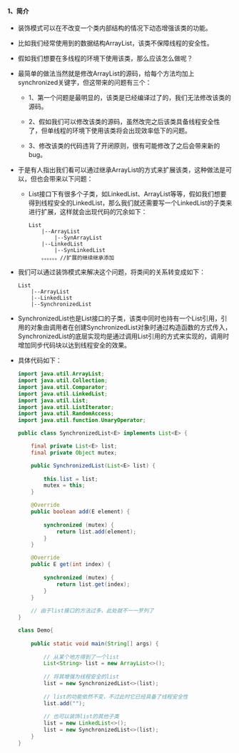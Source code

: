 #### 1、简介

- 装饰模式可以在不改变一个类内部结构的情况下动态增强该类的功能。

- 比如我们经常使用到的数据结构ArrayList，该类不保障线程的安全性。

- 假如我们想要在多线程的环境下使用该类，那么应该怎么做呢？

- 最简单的做法当然就是修改ArrayList的源码，给每个方法均加上synchronized关键字，但这带来的问题有三个：

	- 1、第一个问题是最明显的，该类是已经编译过了的，我们无法修改该类的源码。
	
	- 2、假如我们可以修改该类的源码，虽然改完之后该类具备线程安全性了，但单线程的环境下使用该类将会出现效率低下的问题。
	
	- 3、修改该类的代码违背了开闭原则，很有可能修改了之后会带来新的bug。
	
- 于是有人指出我们看可以通过继承ArrayList的方式来扩展该类，这种做法是可以，但也会带来以下问题：	

	- List接口下有很多个子类，如LinkedList、ArrayList等等，假如我们想要得到线程安全的LinkedList，那么我们就还需要写一个LinkedList的子类来进行扩展，这样就会出现代码的冗余如下：
		
		```
		List
			|--ArrayList  
				|--SynArrayList  
			|--LinkedList  
				|--SynLinkedList  
			。。。。。。//扩展的继续继承添加 
		```
		
- 我们可以通过装饰模式来解决这个问题，将类间的关系转变成如下：

	```
	List
		|--ArrayList  
		|--LinkedList  
		|--SynchronizedList
	```
	
- SynchronizedList也是List接口的子类，该类中同时也持有一个List引用，引用的对象由调用者在创建SynchronizedList对象时通过构造函数的方式传入，SynchronizedList的底层实现均是通过调用List引用的方式来实现的，调用时增加同步代码块以达到线程安全的效果。		
    
- 具体代码如下：

    ```java
	import java.util.ArrayList;
	import java.util.Collection;
	import java.util.Comparator;
	import java.util.LinkedList;
	import java.util.List;
	import java.util.ListIterator;
	import java.util.RandomAccess;
	import java.util.function.UnaryOperator;
	
	public class SynchronizedList<E> implements List<E> {
	
		final private List<E> list;
		final private Object mutex;
	
		public SynchronizedList(List<E> list) {
			
			this.list = list;
			mutex = this;
		}
	
		@Override
		public boolean add(E element) {
			
			synchronized (mutex) {
				return list.add(element);
			}
		}
	
		@Override
		public E get(int index) {
			
			synchronized (mutex) {
				return list.get(index);
			}
		}
		
		// 由于list接口的方法过多，此处就不一一罗列了
	}
	
	class Demo{ 
		
		public static void main(String[] args) {
			
			// 从某个地方得到了一个list
			List<String> list = new ArrayList<>();
			
			// 将其增强为线程安全的list
			list = new SynchronizedList<>(list);
			
			// list的功能依然不变，不过此时它已经具备了线程安全性
			list.add("");
			
			// 也可以装饰list的其他子类
			list = new LinkedList<>();
			list = new SynchronizedList<>(list);
		}
	}
    ```
